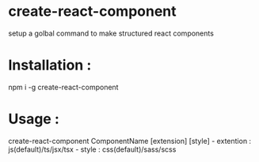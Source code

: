 # create-react-component
setup a golbal command to make structured react components

# Installation :
 
 npm i -g create-react-component
 

# Usage :

  
  create-react-component  ComponentName  [extension] [style]
    - extention : js(default)/ts/jsx/tsx
    - style     : css(default)/sass/scss
